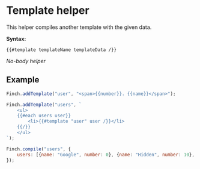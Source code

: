 
# Template helper

This helper compiles another template with the given data.

**Syntax:**
```
{{#template templateName templateData /}}
```

*No-body helper*

## Example

```js
Finch.addTemplate("user", "<span>{{number}}. {{name}}</span>");

Finch.addTemplate("users", `
    <ul>
    {{#each users user}} 
        <li>{{#template "user" user /}}</li>
    {{/}}
    </ul>
`);

Finch.compile("users", {
    users: [{name: "Google", number: 0}, {name: "Hidden", number: 10}, {name: "Zoroark", number: 68}]
});
```